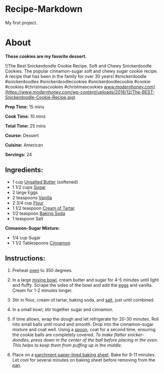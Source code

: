 # Recipe-Markdown
My first project.

# About

**These cookies are my favorite dessert.**

![The Best Snickerdoodle Cookie Recipe. Soft and Chewy Snickerdoodle Cookies. The popular cinnamon-sugar soft and chewy sugar cookie recipe. A recipe that has been in the family for over 30 years! #snickerdoodle #snickerdoodles #snickerdoodlecookies #snickerdoodlecookie #cookie #cookies #christmascookies #christmascookies www.modernhoney.com](https://www.modernhoney.com/wp-content/uploads/2018/12/The-BEST-Snickerdoodle-Cookie-Recipe.jpg)

 **Prep Time:**
15  mins

**Cook Time:**
10  mins

**Total Time:**
25  mins

**Course:**  Dessert

**Cuisine:**  American

**Servings:**  24


## **Ingredients:**

-   1  cup  [Unsalted Butter](https://www.walmart.com/ip/Plugra-European-Style-Unsalted-Butter-8-oz-227g/153902693)  (softened)
-   1 1/2  cups  [Sugar](https://www.walmart.com/ip/2-Pack-Great-Value-Pure-Cane-Sugar-4-lb/698454167)
-   2  large  Eggs
-   2  teaspoons  [Vanilla](https://www.walmart.com/ip/Watkins-All-Natural-Original-Gourmet-Baking-Vanilla-Extract-2-fl-oz/479192660)
-   2 3/4  cup [Flour](https://www.walmart.com/ip/Great-Value-Self-Rising-Flour-5-lb/10402992)
-   1 1/2  teaspoon  [Cream of Tartar](https://www.walmart.com/ip/McCormick-Gourmet-All-Natural-Cream-Of-Tartar-2-62-oz/10535060)
-   1/2 teaspoon  [Baking Soda](https://www.walmart.com/ip/Baking-Soda-4-oz-ZIN-524708/762839254)
-   1  teaspoon  Salt

**Cinnamon-Sugar Mixture:**

-   1/4  cup  Sugar
-   1 1/2  Tablespoons  [Cinnamon](https://www.walmart.com/ip/McCormick-Ground-Cinnamon-7-12-oz/550652866)

## **Instructions:**

1.  Preheat [oven](https://www.walmart.com/ip/Magic-Chef-24-Electric-Wall-Oven-with-Convection/881641790) to 350 degrees.
    
2.  In a large [mixing bowl](https://www.walmart.com/ip/Crestware-1-1-2-qt-Stainless-Steel-Mixing-Bowl-Silver-Stainless-Steel-MB01/460524583), cream butter and sugar for 4-5 minutes until light and fluffy. Scrape the sides of the bowl and add the [eggs](https://www.walmart.com/ip/Marketside-Organic-Cage-Free-Brown-Eggs-Large-12-count-24-oz/48319448) and vanilla. Cream for 1-2 minutes longer.
    
3.  Stir in flour, cream of tartar, baking soda, and [salt](https://www.walmart.com/ip/2-pack-Great-Value-Iodized-Salt-26-oz/373932397), just until combined.
    
4.  In a small bowl, stir together sugar and cinnamon.
    
5.  If time allows, wrap the dough and let refrigerate for 20-30 minutes. Roll into small balls until round and smooth. Drop into the cinnamon-sugar mixture and coat well. Using a [spoon](https://www.walmart.com/ip/Walco-1107-Length-7-In-Dessert-Spoon-Pack-of-24/361323514), coat for a second time, ensuring the cookie balls are completely covered. *To make flatter snicker-doodles, press down in the center of the ball before placing in the oven. This helps to keep them from puffing up in the middle.* 
    
6.  Place on a [parchment paper-lined baking sheet](https://www.walmart.com/ip/Reynolds-Parchment-Paper-Baking-Sheets-22-Count-12x16in/36531884). Bake for 9-11 minutes. Let cool for several minutes on baking sheet before removing from the [pan](https://www.walmart.com/ip/Mainstays-Medium-Cookie-Pan/14913186).
